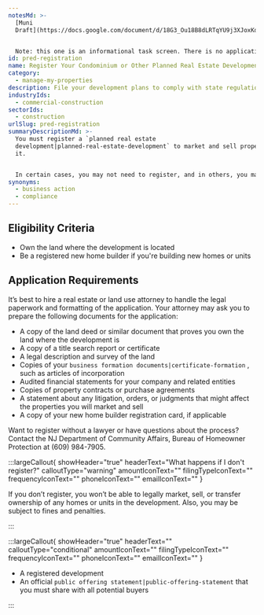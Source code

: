 ```yaml
---
notesMd: >-
  [Muni
  Draft](https://docs.google.com/document/d/18G3_Ou18B8dLRTqYU9j3XJoxKdLvM4Mmd_Ekab0N68M/edit?usp=sharing)


  Note: this one is an informational task screen. There is no application form -- it's a bunch of documents a lawyer essentially puts together. Our SME has told us PRED developers should be familiar with the industry terms here (like title search).
id: pred-registration
name: Register Your Condominium or Other Planned Real Estate Development
category:
  - manage-my-properties
description: File your development plans to comply with state regulations.
industryIds:
  - commercial-construction
sectorIds:
  - construction
urlSlug: pred-registration
summaryDescriptionMd: >-
  You must register a `planned real estate
  development|planned-real-estate-development` to market and sell properties in
  it.


  In certain cases, you may not need to register, and in others, you may need to request an exemption. [Learn more about the exemption.](https://www.nj.gov/dca/codes/forms/pdf_pred/exemption_pkt.pdf)
synonyms:
  - business action
  - compliance
---
```


## Eligibility Criteria

- Own the land where the development is located
- Be a registered new home builder if you're building new homes or units

## Application Requirements

It’s best to hire a real estate or land use attorney to handle the legal paperwork and formatting of the application. Your attorney may ask you to prepare the following documents for the application:

- A copy of the land deed or similar document that proves you own the land where the development is
- A copy of a title search report or certificate
- A legal description and survey of the land
- Copies of your `business formation documents|certificate-formation` , such as articles of incorporation
- Audited financial statements for your company and related entities
- Copies of property contracts or purchase agreements
- A statement about any litigation, orders, or judgments that might affect the properties you will market and sell
- A copy of your new home builder registration card, if applicable

Want to register without a lawyer or have questions about the process? Contact the NJ Department of Community Affairs, Bureau of Homeowner Protection at (609) 984-7905.

:::largeCallout{ showHeader="true" headerText="What happens if I don't register?" calloutType="warning" amountIconText="" filingTypeIconText="" frequencyIconText="" phoneIconText="" emailIconText="" }

If you don’t register, you won’t be able to legally market, sell, or transfer ownership of any homes or units in the development. Also, you may be subject to fines and penalties.

:::

:::largeCallout{ showHeader="true" headerText="" calloutType="conditional" amountIconText="" filingTypeIconText="" frequencyIconText="" phoneIconText="" emailIconText="" }

- A registered development
- An official `public offering statement|public-offering-statement` that you must share with all potential buyers

:::
